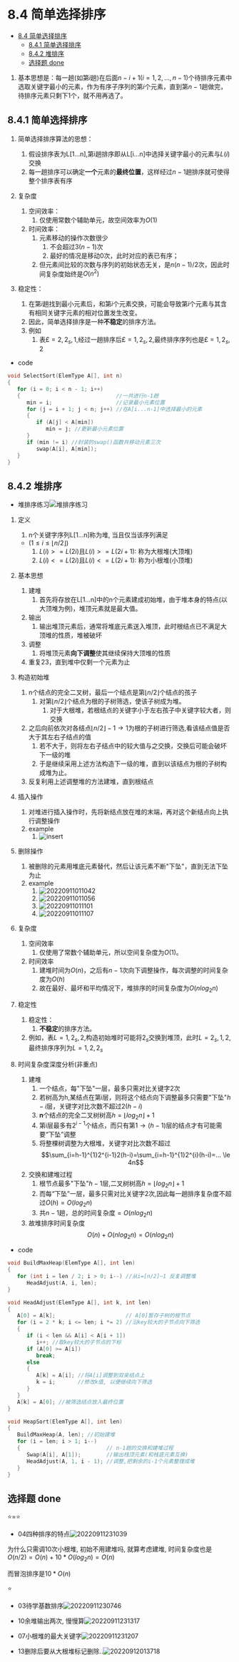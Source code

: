 # 8.4 简单选择排序

- [8.4 简单选择排序](#84-简单选择排序)
  - [8.4.1 简单选择排序](#841-简单选择排序)
  - [8.4.2 堆排序](#842-堆排序)
  - [选择题 done](#选择题-done)

1. 基本思想是：每一趟(如第$i$趟)在后面$n-i+1 (i=1,2,...,n-1)$个待排序元素中选取关键字最小的元素，作为有序子序列的第$i$个元素，直到第$n-1$趟做完，待排序元素只剩下$1$个，就不用再选了。

## 8.4.1 简单选择排序

1. 简单选择排序算法的思想：
   1. 假设排序表为L[1...n],第i趟排序即从L[i...n]中选择关键字最小的元素与$L(i)$交换
   2. 每一趟排序可以确定**一个**元素的**最终位置**，这样经过$n-1$趟排序就可使得整个排序表有序

2. 复杂度
   1. 空间效率：
      1. 仅使用常数个辅助单元，故空间效率为$O(1)$
   2. 时间效率：
      1. 元素移动的操作次数很少
          1. 不会超过$3(n-1)$次
          2. 最好的情况是移动$0$次，此时对应的表已有序；
      2. 但元素间比较的次数与序列的初始状态无关，是$n(n-1)/2$次，因此时间复杂度始终是$O(n^2)$

3. 稳定性：
   1. 在第$i$趟找到最小元素后，和第$i$个元素交换，可能会导致第$i$个元素与其含有相同关键字元素的相对位置发生改变。
   2. 因此，简单选择排序是一种**不稳定**的排序方法。
   3. 例如
      1. 表$£={2,2_s,1}$,经过一趟排序后$£={1,2_s,2}$,最终排序序列也是$£={1,2_s,2}$

- code

```c
void SelectSort(ElemType A[], int n)
{
   for (i = 0; i < n - 1; i++)
   {                              //一共进行n-1趟
      min = i;                    //记录最小元素位置
      for (j = i + 1; j < n; j++) //在A[i...n-1]中选择最小的元素
      {
         if (A[j] < A[min])
            min = j; //更新最小元素位置
      }
      if (min != i) //封装的swap()函数共移动元素三次
         swap(A[i], A[min]);
   }
}
```

## 8.4.2 堆排序

- 堆排序练习![堆排序练习](https://raw.githubusercontent.com/Logible/Image/main/note_image/20220910230433.png)

1. 定义
   1. n个关键字序列L[1...n]称为堆, 当且仅当该序列满足
    - $(1\le i\le \lfloor n/2\rfloor)$
      1. $L(i)>=L(2i)$且$L(i)>=L(2i+1)$: 称为大根堆(大顶堆)
      2. $L(i)<=L(2i)$且$L(i)<=L(2i+1)$: 称为小根堆(小顶堆)

2. 基本思想
   1. 建堆
      1. 首先将存放在L[1...n]中的n个元素建成初始堆，由于堆本身的特点(以大顶堆为例)，堆顶元素就是最大值。
   2. 输出
      1. 输出堆顶元素后，通常将堆底元素送入堆顶，此时根结点已不满足大顶堆的性质，堆被破坏
   3. 调整
      1. 将堆顶元素**向下调整**使其继续保持大顶堆的性质
   4. 重复23，直到堆中仅剩一个元素为止

3. 构造初始堆
   1. n个结点的完全二叉树，最后一个结点是第$\lfloor n/2\rfloor$个结点的孩子
      1. 对第$\lfloor n/2\rfloor$个结点为根的子树筛选，使该子树成为堆。
         1. 对于大根堆，若根结点的关键字小于左右孩子中关键字较大者，则交换
   2. 之后向前依次对各结点$\lfloor n/2\rfloor-1 \to 1$为根的子树进行筛选,看该结点值是否大于其左右子结点的值
      1. 若不大于，则将左右子结点中的较大值与之交换，交换后可能会破坏下一级的堆
      2. 于是继续采用上述方法构造下一级的堆，直到以该结点为根的子树构成堆为止。
   3. 反复利用上述调整堆的方法建堆，直到根结点

4. 插入操作
   1. 对堆进行插入操作时，先将新结点放在堆的末端，再对这个新结点向上执行调整操作
   2. example
      1. ![insert](https://raw.githubusercontent.com/Logible/Image/main/note_image/20220911010638.png)

5. 删除操作
   1. 被删除的元素用堆底元素替代，然后让该元素不断"下坠"，直到无法下坠为止
   2. example
      1. ![20220911011042](https://raw.githubusercontent.com/Logible/Image/main/note_image/20220911011042.png)
      2. ![20220911011056](https://raw.githubusercontent.com/Logible/Image/main/note_image/20220911011056.png)
      3. ![20220911011101](https://raw.githubusercontent.com/Logible/Image/main/note_image/20220911011101.png)
      4. ![20220911011107](https://raw.githubusercontent.com/Logible/Image/main/note_image/20220911011107.png)

6. 复杂度
   1. 空间效率
      1. 仅使用了常数个辅助单元，所以空间复杂度为$O(1)$。
   2. 时间效率
      1. 建堆时间为$O(n)$，之后有$n-1$次向下调整操作，每次调整的时间复杂度为$O(h)$
      2. 故在最好、最坏和平均情况下，堆排序的时间复杂度为$O(nlog_2n)$

7. 稳定性
   1. 稳定性：
      1. **不稳定**的排序方法。
   2. 例如，表$L={1,2_s,2}$,构造初始堆时可能将$2_s$交换到堆顶，此时$L={2_s,1,2}$,最终排序序列为$L={1,2,2_s}$

8. 时间复杂度深度分析(非重点)
   1. 建堆
      1. 一个结点，每"下坠"一层，最多只需对比关键字2次
      2. 若树高为h,某结点在第i层，则将这个结点向下调整最多只需要"下坠"$h-i$层，关键字对比次数不超过$2(h-i)$
      3. **n**个结点的完全二叉树树高$h= \lfloor log_2n\rfloor + 1$
      4. 第i层最多有$2^{i-1}$个结点，而只有第$1 \to (h-1)$层的结点才有可能需要“下坠”调整
      5. 将整棵树调整为大根堆，关键字对比次数不超过
      $$\sum_{i=h-1}^{1}2^{i-1}2(h-i)=\sum_{i=h-1}^{1}2^{i}(h-i)=... \le 4n$$
   2. 交换和建堆过程
      1. 根节点最多"下坠"$h-1$层,二叉树树高$h= \lfloor log_2n\rfloor + 1$
      2. 而每“下坠”一层，最多只需对比关键字2次,因此每一趟排序复杂度不超过$O(h)= O(log_2n)$
      3. 共$n-1$趟，总的时间复杂度$=O(nlog_2n)$
   3. 故堆排序时间复杂度
   $$O(n)+O(nlog_2n)=O(nlog_2n)$$

- code

```c
void BuildMaxHeap(ElemType A[], int len)
{
   for (int i = len / 2; i > 0; i--) //从i=[n/2]~1 反复调整堆
      HeadAdjust(A, i, len);
}

void HeadAdjust(ElemType A[], int k, int len)
{
   A[0] = A[k];                      // A[0]暂存子树的根节点
   for (i = 2 * k; i <= len; i *= 2) //沿key较大的子节点向下筛选
   {
      if (i < len && A[i] < A[i + 1])
         i++; //取key较大的子节点的下标
      if (A[0] >= A[i])
         break;
      else
      {
         A[k] = A[i]; //将A[i]调整到双亲结点上
         k = i;       //修改k值, 以便继续向下筛选
      }
   }
   A[k] = A[0]; //被筛选结点放入最终位置
}

void HeapSort(ElemType A[], int len)
{
   BuildMaxHeap(A, len); //初始建堆
   for (i = len; i > 1; i--)
   {                           // n-1趟的交换和建堆过程
      Swap(A[i], A[1]);        //输出栈顶元素(和栈底元素互换)
      HeadAdjust(A, 1, i - 1); //调整,把剩余的i-1个元素整理成堆
   }
}
```

## 选择题 done

⭐=⭐

- 04四种排序的特点![20220911231039](https://raw.githubusercontent.com/Logible/Image/main/note_image/20220911231039.png)

为什么只需调10次小根堆, 初始不用建堆吗, 就算考虑建堆, 时间复杂度也是$O(n/2)=O(n)+10*O(log_2n)=O(n)$

而冒泡排序是$10*O(n)$

⭐

- 03待学基数排序![20220911230746](https://raw.githubusercontent.com/Logible/Image/main/note_image/20220911230746.png)

- 10余堆输出两次, 慢慢算![20220911231317](https://raw.githubusercontent.com/Logible/Image/main/note_image/20220911231317.png)

- 07小根堆的最大关键字![20220911231207](https://raw.githubusercontent.com/Logible/Image/main/note_image/20220911231207.png)

- 13删除后要从大根堆标记删除..![20220912013718](https://raw.githubusercontent.com/Logible/Image/main/note_image/20220912013718.png)
